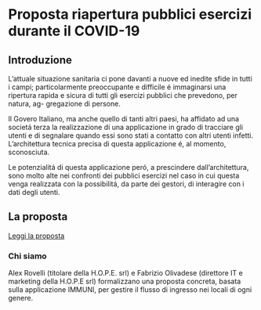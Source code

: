 # Proposta riapertura pubblici esercizi durante il COVID-19

## Introduzione
L’attuale situazione sanitaria ci pone davanti a nuove ed inedite sfide in tutti i campi; particolarmente preoccupante e difficile é immaginarsi una ripertura rapida e sicura di tutti gli esercizi pubblici che prevedono, per natura, ag- gregazione di persone. 

Il Govero Italiano, ma anche quello di tanti altri paesi, ha affidato ad una societá terza la realizzazione di una applicazione in grado di tracciare gli utenti e di segnalare quando essi sono stati a contatto con altri utenti infetti. L’architettura tecnica precisa di questa applicazione é, al momento, sconosciuta.

Le potenzialitá di questa applicazione peró, a prescindere dall’architettura, sono molto alte nei confronti dei pubblici esercizi nel caso in cui questa venga realizzata con la possibilitá, da parte dei gestori, di interagire con i dati degli utenti.

## La proposta
[Leggi la proposta](https://github.com/Fabrolly/Proposta-riapertura-pubblici-esercizi---COVID-19/raw/master/Proposta_riapertura_pubblici_esercizi.pdf)

### Chi siamo
Alex Rovelli (titolare della H.O.P.E. srl) e Fabrizio Olivadese (direttore IT e marketing della H.O.P.E srl) formalizzano una proposta concreta, basata sulla applicazione IMMUNI, per gestire il flusso di ingresso nei locali di ogni genere.


